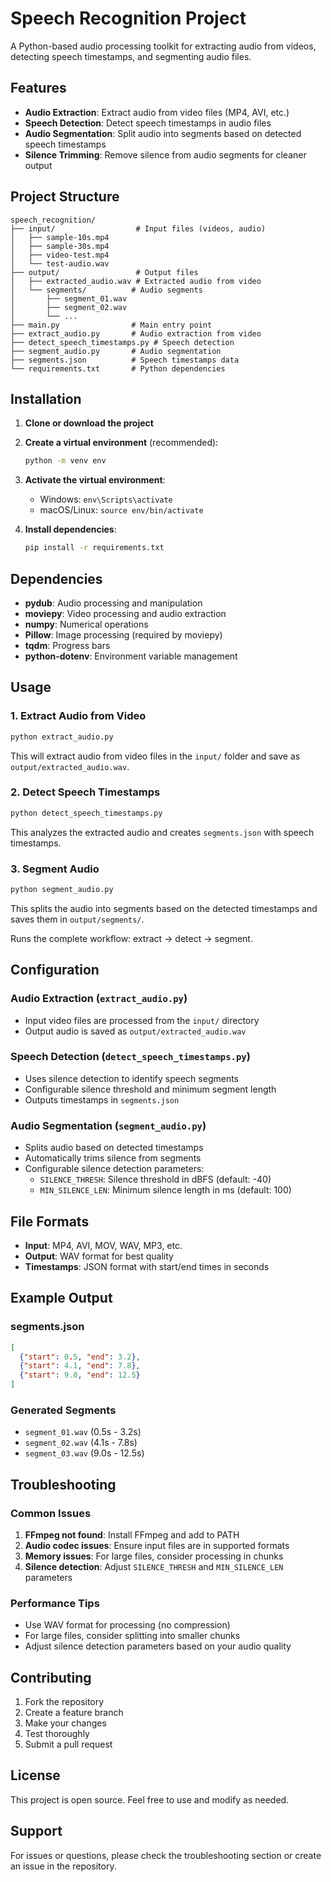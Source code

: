 # Speech Recognition Project

A Python-based audio processing toolkit for extracting audio from videos, detecting speech timestamps, and segmenting audio files.

## Features

- **Audio Extraction**: Extract audio from video files (MP4, AVI, etc.)
- **Speech Detection**: Detect speech timestamps in audio files
- **Audio Segmentation**: Split audio into segments based on detected speech timestamps
- **Silence Trimming**: Remove silence from audio segments for cleaner output

## Project Structure

```
speech_recognition/
├── input/                  # Input files (videos, audio)
│   ├── sample-10s.mp4
│   ├── sample-30s.mp4
│   ├── video-test.mp4
│   └── test-audio.wav
├── output/                 # Output files
│   ├── extracted_audio.wav # Extracted audio from video
│   └── segments/          # Audio segments
│       ├── segment_01.wav
│       ├── segment_02.wav
│       └── ...
├── main.py                # Main entry point
├── extract_audio.py       # Audio extraction from video
├── detect_speech_timestamps.py # Speech detection
├── segment_audio.py       # Audio segmentation
├── segments.json          # Speech timestamps data
└── requirements.txt       # Python dependencies
```

## Installation

1. **Clone or download the project**
2. **Create a virtual environment** (recommended):
   ```bash
   python -m venv env
   ```

3. **Activate the virtual environment**:
   - Windows: `env\Scripts\activate`
   - macOS/Linux: `source env/bin/activate`

4. **Install dependencies**:
   ```bash
   pip install -r requirements.txt
   ```

## Dependencies

- **pydub**: Audio processing and manipulation
- **moviepy**: Video processing and audio extraction
- **numpy**: Numerical operations
- **Pillow**: Image processing (required by moviepy)
- **tqdm**: Progress bars
- **python-dotenv**: Environment variable management

## Usage

### 1. Extract Audio from Video

```bash
python extract_audio.py
```

This will extract audio from video files in the `input/` folder and save as `output/extracted_audio.wav`.

### 2. Detect Speech Timestamps

```bash
python detect_speech_timestamps.py
```

This analyzes the extracted audio and creates `segments.json` with speech timestamps.

### 3. Segment Audio

```bash
python segment_audio.py
```

This splits the audio into segments based on the detected timestamps and saves them in `output/segments/`.


Runs the complete workflow: extract → detect → segment.

## Configuration

### Audio Extraction (`extract_audio.py`)
- Input video files are processed from the `input/` directory
- Output audio is saved as `output/extracted_audio.wav`

### Speech Detection (`detect_speech_timestamps.py`)
- Uses silence detection to identify speech segments
- Configurable silence threshold and minimum segment length
- Outputs timestamps in `segments.json`

### Audio Segmentation (`segment_audio.py`)
- Splits audio based on detected timestamps
- Automatically trims silence from segments
- Configurable silence detection parameters:
  - `SILENCE_THRESH`: Silence threshold in dBFS (default: -40)
  - `MIN_SILENCE_LEN`: Minimum silence length in ms (default: 100)

## File Formats

- **Input**: MP4, AVI, MOV, WAV, MP3, etc.
- **Output**: WAV format for best quality
- **Timestamps**: JSON format with start/end times in seconds

## Example Output

### segments.json
```json
[
  {"start": 0.5, "end": 3.2},
  {"start": 4.1, "end": 7.8},
  {"start": 9.0, "end": 12.5}
]
```

### Generated Segments
- `segment_01.wav` (0.5s - 3.2s)
- `segment_02.wav` (4.1s - 7.8s)
- `segment_03.wav` (9.0s - 12.5s)

## Troubleshooting

### Common Issues

1. **FFmpeg not found**: Install FFmpeg and add to PATH
2. **Audio codec issues**: Ensure input files are in supported formats
3. **Memory issues**: For large files, consider processing in chunks
4. **Silence detection**: Adjust `SILENCE_THRESH` and `MIN_SILENCE_LEN` parameters

### Performance Tips

- Use WAV format for processing (no compression)
- For large files, consider splitting into smaller chunks
- Adjust silence detection parameters based on your audio quality

## Contributing

1. Fork the repository
2. Create a feature branch
3. Make your changes
4. Test thoroughly
5. Submit a pull request

## License

This project is open source. Feel free to use and modify as needed.

## Support

For issues or questions, please check the troubleshooting section or create an issue in the repository.
